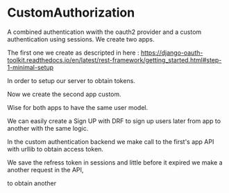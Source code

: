 # CustomAuthorization
A combined authentication wwith the oauth2 provider and a custom authentication using sessions.
We create two apps.

The first one we create as descripted in here : https://django-oauth-toolkit.readthedocs.io/en/latest/rest-framework/getting_started.html#step-1-minimal-setup

In order to setup our server to obtain tokens.

Now we create the second app custom.

Wise for both apps to have the same user model.

We can easily create a Sign UP with DRF to sign up users later from app to another with the same logic.

In the custom authentication backend we make call to the first's app API with urllib to obtain access token.

We save the refress token in sessions and little before it expired we make a another request in the API,

to obtain another


